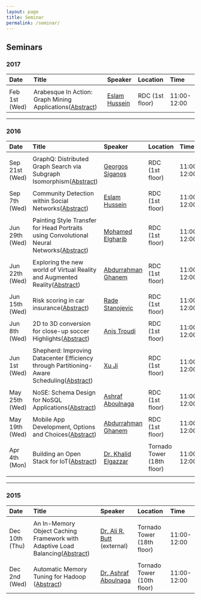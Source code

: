 ```yaml
---
layout: page
title: Seminar
permalink: /seminar/
---
```

## Seminars

### 2017

| Date				| Title 												| Speaker				| Location		| Time		|
|:------------------|:------------------------------------------------------|:----------------------|:--------------|:----------|
||||||
|Feb 1st (Wed)		|Arabesque In Action: Graph Mining Applications([Abstract](/seminars/ArabesqueInAction/))|[Eslam Hussein]()|RDC (1st floor)|11:00-12:00|

-----------------------------------------

### 2016

| Date				| Title 												| Speaker				| Location		| Time		|
|:------------------|:------------------------------------------------------|:----------------------|:--------------|:----------|
||||||
|Sep 21st (Wed)		|GraphQ: Distributed Graph Search via Subgraph Isomorphism([Abstract](/seminars/GraphQ/))|[Georgos Siganos]()|RDC (1st floor)|11:00-12:00|
||||||
|Sep 7th (Wed)		|Community Detection within Social Networks([Abstract](/seminars/community-detection/))|[Eslam Hussein]()|RDC (1st floor)|11:00-12:00|
||||||
|Jun 29th (Wed)		|Painting Style Transfer for Head Portraits using Convolutional Neural Networks([Abstract](/seminars/painting-style-transfer/))|[Mohamed Elgharib]()|RDC (1st floor)|11:00-12:00|
||||||
|Jun 22th (Wed)		|Exploring the new world of Virtual Reality and Augmented Reality([Abstract](/seminars/exploring-virtual-reality/))|[Abdurrahman Ghanem]()|RDC (1st floor)|11:00-12:00|
||||||
|Jun 15th (Wed)		|Risk scoring in car insurance([Abstract](/seminars/risk-scoring/))|[Rade Stanojevic]()|RDC (1st floor)|11:00-12:00|
||||||
|Jun 8th (Wed)		|2D to 3D conversion for close-up soccer Highlights([Abstract](/seminars/2d-to-3d-soccer/))|[Anis Troudi]()|RDC (1st floor)|11:00-12:00|
||||||
|Jun 1st (Wed)		|Shepherd: Improving Datacenter Efficiency through Partitioning-Aware Scheduling([Abstract](/seminars/shepherd-cat))|[Xu Ji]()|RDC (1st floor)|11:00-12:00|
||||||
|May 25th (Wed)		|NoSE: Schema Design for NoSQL Applications([Abstract](/seminars/schema-design/))|[Ashraf Aboulnaga]()|RDC (1st floor)|11:00-12:00|
||||||
|May 19th (Wed)		|Mobile App Development, Options and Choices([Abstract](/seminars/mobile-app-development/))|[Abdurrahman Ghanem](/team/aghanem/)|RDC (1st floor)|11:00-12:00|
||||||
|Apr 4th (Mon)		|Building an Open Stack for IoT([Abstract](/seminars/iot-abstract))|[Dr. Khalid Elgazzar](/seminars/iot-abstract)|Tornado Tower (18th floor)|11:00-12:00|
||||||

-----------------------------------------

### 2015

| Date				| Title 												| Speaker				| Location		| Time		|
|:------------------|:------------------------------------------------------|:----------------------|:--------------|:----------|
||||||
|Dec 10th (Thu) 	|An In-Memory Object Caching Framework with Adaptive Load Balancing([Abstract](/seminars/inmemory-object-caching-abstract))|[Dr. Ali R. Butt](http://people.cs.vt.edu/butta/) (external)|Tornado Tower (18th floor)|11:00-12:00|
||||||
|Dec 2nd (Wed)		|Automatic Memory Tuning for Hadoop ([Abstract]())|[Dr. Ashraf Aboulnaga]()|Tornado Tower (10th floor)|11:00-12:00|
